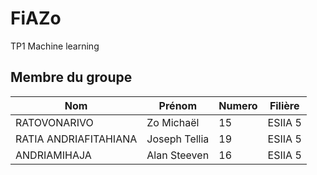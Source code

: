 # FiAZo
TP1 Machine learning

## Membre du groupe

| Nom                   | Prénom        | Numero | Filière |
| --------------------- | ------------- | ------ | ------- |
| RATOVONARIVO          | Zo Michaël    | 15     | ESIIA 5 |
| RATIA ANDRIAFITAHIANA | Joseph Tellia | 19     | ESIIA 5 |
| ANDRIAMIHAJA          | Alan Steeven  | 16     | ESIIA 5 |
